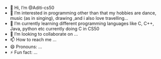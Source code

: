 - 👋 Hi, I’m @Aditi-cs50
- 👀 I’m interested in programming other than that my hobbies are dance, music (as in singing), drawing ,and i also love travelling...  
- 🌱 I’m currently learning different programming languages like C, C++, Java, python etc currently doing C in CS50
- 💞️ I’m looking to collaborate on ...
- 📫 How to reach me ...
- 😄 Pronouns: ...
- ⚡ Fun fact: ...

<!---
Aditi-cs50/Aditi-cs50 is a ✨ special ✨ repository because its `README.md` (this file) appears on your GitHub profile.
You can click the Preview link to take a look at your changes.
--->
